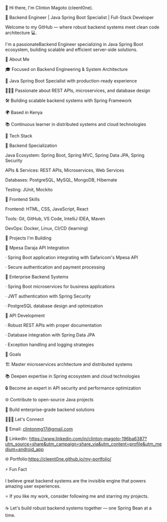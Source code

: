 👋 Hi there, I'm Clinton Magoto (cleent0ne).

🚀 Backend Engineer | Java Spring Boot Specialist | Full-Stack Developer

Welcome to my GitHub — where robust backend systems meet clean code architecture 💻.

I'm a passionateBackend Engineer specializing in Java Spring Boot 
ecosystem, building scalable and efficient server-side solutions.

🧠 About Me

🎓 Focused on Backend Engineering & System Architecture

💼 Java Spring Boot Specialist with production-ready experience

🧑🏽‍💻 Passionate about REST APIs, microservices, and database design

🛠️ Building scalable backend systems with Spring Framework

🌍 Based in Kenya

📚 Continuous learner in distributed systems and cloud technologies

🧰 Tech Stack

🚀 Backend Specialization

Java Ecosystem: Spring Boot, Spring MVC, Spring Data JPA, Spring Security

APIs & Services: REST APIs, Microservices, Web Services

Databases: PostgreSQL, MySQL, MongoDB, Hibernate

Testing: JUnit, Mockito

🎨 Frontend Skills

Frontend: HTML, CSS, JavaScript, React

Tools: Git, GitHub, VS Code, IntelliJ IDEA, Maven

DevOps: Docker, Linux, CI/CD (learning)

🌟 Projects I'm Building

🏦 Mpesa Daraja API Integration

· Spring Boot application integrating with Safaricom's Mpesa API

· Secure authentication and payment processing

💼 Enterprise Backend Systems

· Spring Boot microservices for business applications

· JWT authentication with Spring Security

· PostgreSQL database design and optimization

🚀 API Development

· Robust REST APIs with proper documentation

· Database integration with Spring Data JPA

· Exception handling and logging strategies

🧭 Goals

🏗️ Master microservices architecture and distributed systems

📚 Deepen expertise in Spring ecosystem and cloud technologies

🔒 Become an expert in API security and performance optimization

🌐 Contribute to open-source Java projects

🚀 Build enterprise-grade backend solutions

🧑🏽‍💻 Let's Connect

📧 Email: clintonmg17@gmail.com

💼 LinkedIn: https://www.linkedin.com/in/clinton-magoto-196ba6387?utm_source=share&utm_campaign=share_via&utm_content=profile&utm_medium=android_app

🌐 Portfolio:https://cleent0ne.github.io/my-portfolio/

⚡ Fun Fact

I believe great backend systems are the invisible engine that powers amazing user experiences.

⭐ If you like my work, consider following me and starring my projects.

☕ Let's build robust backend systems together — one Spring Bean at a time.
